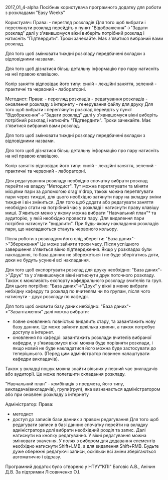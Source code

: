 2017_01_4-alpha
Посібник користувача програмного додатку для роботи з розкладами "Easy Weeks"

Користуавч:
Права:
    - перегляд розкладів
Для того щоб вибрати і переглянути розклад перейдіть у пункт "Відображення"->"Задати розклад"
далі у з'явившомуся вікні виберіть потрібний розклад і натисніть "Підтвердити".
Трохи зачекайте. Має з'явитися вибраний вами розклад.

Для того щоб змінювати тиждні розкладу передбачені вкладки з відповідними назвами.

Для того щоб дізнатися більш детальну інформацію про пару натисніть на неї правою клавішою.

Колір заняття відповідає його типу: синій - лекційні заняття,
зелений - практичні та червоний - лабораторні.

Методист:
Права:
    - перегляд розкладів
    - редагування розкладів
    - оновлення розкладу з інтернету
    - генерування файлу для друку
Для того щоб вибрати і переглянути розклад перейдіть у пункт "Відображення"->"Задати розклад"
далі у з'явившомуся вікні виберіть потрібний розклад і натисніть "Підтвердити".
Трохи зачекайте. Має з'явитися вибраний вами розклад.

Для того щоб змінювати тиждні розкладу передбачені вкладки з відповідними назвами.

Для того щоб дізнатися більш детальну інформацію про пару натисніть на неї правою клавішою.

Колір заняття відповідає його типу: синій - лекційні заняття,
зелений - практичні та червоний - лабораторні.

Для редагуванння розкладу необхідно спочатку вибрати розклад перейти на владку "Методист".
Тут можна перетягувати та міняти місцями пари за допомогою drag'n'drop, також можна перетягувати пари через тиждні, для цього необхідно затянути пару на вкладку зміни тиждня і він зміниться. Для того щоб додати або редагувати заняття необхідно стати на потрібний час у розкладі і натиснути праву клавішу миші. З'явиться меню у якому можна вибрати "Навчальний план"* та аудиторію, у якій необхідно провести пару. Для видалення пари потрібно натиснути "видалити". При будь-якому накладання розкладів пари, що накладаються стануть червоного кольору.

Після роботи з розкладом його слід зберегти:
"База даних"->"Збереження"
Це може зайняти трохи часу. Після успішного завершення з'явиться вікно підтвердження.
Якщо у розкладах були накладання, то база данних не збережеться і не буде зберігатись доти, доки не будуть усунені всі накладання.

Для того щоб експортувати розклад для друку необхідно:
"База даних"->"Друк" та у з'явившомуся вікні натиснути друк поточного розкладу.
Також є можливість експорту кафедрального розкладу вчителів та груп.
Для цього потрібно:
"База даних"->"Друк" у вікні в меню вибрати небхідну кафедру та розклад по вчителям чи по групам,
після чого натиснути - друк розкладу по кафедрі.

Для того щоб оновити базу даних небхідно:
"База даних"->"Завантаження" далі можна вибрати:
 - повне оновлення: повністью видалить стару, та завантажить нову базу данних. Це може зайняти декілька хвилин, а також потребує доступу в інтернет.
 - оновлення по кафедрі: завантажить розклади вчителів вибраної кафедри, у з'явившомуся вікні можна буде порівняти розклади, і якщо новий не буде накладатися його можна буде застосувати до теперішнього. (Перед цим адміністратор повинен налаштувати кафедри викладачів).

 Також у вкладці пошук можна знайти вільних у певний час викладачів або аудиторії. Це може полегшити складання розкладу.

"Навчальний план" - комбінація з предмета, його типу, викладача(викладачів), групи(груп), яка визначається адміністратором або при оновлені розкладу з інтернету

Адміністратор:
Права:
- методист
- доступ до записів бази данних з правом редагування
Для того щоб редагувати записи в базі данних спочатку перейти на вкладку адиіністратора долі вибрати необхідний розділ та запис. Далі натиснути на кнопку редагування. У вікні редагування можна змінювати значення. У полях з вибором для додавання елементів необхідно натиснути Shift+LMB, а для видалення Shift+RMB.
Будьте дуже обережні редагуючі записи, оскільки всі зміни зберігаються автоматично і відразу.



Програмний додаток було створено у НТУУ"КПІ"
Боговіс А.В., Анічин Д.В.
За підтримки Лісовиченко О.І.
